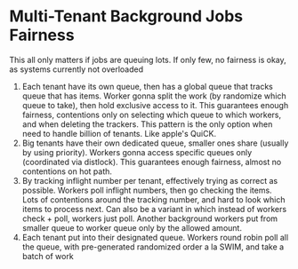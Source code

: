# Multi-Tenant Background Jobs Fairness

This all only matters if jobs are queuing lots. If only few, no fairness is okay, as systems currently not overloaded

1. Each tenant have its own queue, then has a global queue that tracks queue that has items. Worker gonna split the work (by randomize which queue to take), then hold exclusive access to it. This guarantees enough fairness, contentions only on selecting which queue to which workers, and when deleting the trackers. This pattern is the only option when need to handle billion of tenants. Like apple's QuiCK.
2. Big tenants have their own dedicated queue, smaller ones share (usually by using priority). Workers gonna access specific queues only (coordinated via distlock). This guarantees enough fairness, almost no contentions on hot path.
3. By tracking inflight number per tenant, effectively trying as correct as possible. Workers poll inflight numbers, then go checking the items. Lots of contentions around the tracking number, and hard to look which items to process next. Can also be a variant in which instead of workers check + poll, workers just poll. Another background workers put from smaller queue to worker queue only by the allowed amount.
4. Each tenant put into their designated queue. Workers round robin poll all the queue, with pre-generated randomized order a la SWIM, and take a batch of work
